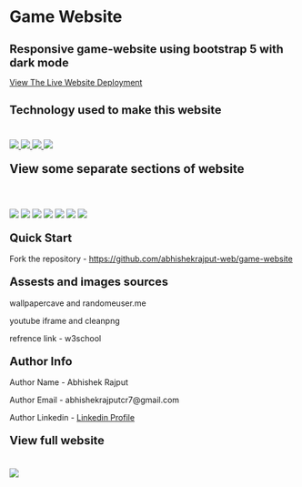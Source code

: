 #  Game Website
<h1 style="font-size:20px">Responsive game-website using bootstrap 5 with dark mode</h1>
<p><a href="https://abhishekrajput-web.github.io/game-website/">View The Live Website Deployment </a></p>

<h2 style="font-size:20px">Technology used to make this website</h2>

<div style="margin-top:40px">
 <a href="https://www.w3.org/html/" target="_blank"> <img src="https://img.icons8.com/color/94/000000/html-5.png"/> </a> 
    <a href="https://www.w3schools.com/css/default.asp" target="_blank"> <img src="https://img.icons8.com/color/94/000000/css3.png"/> </a> 
    <a href="https://www.w3schools.com/js/default.asp" target="_blank"> <img src="https://img.icons8.com/color/94/000000/javascript.png"/> </a> 
      <a href="https://www.w3schools.com/bootstrap5/default.asp" target="_blank"> <img src="https://img.icons8.com/color/94/000000/bootstrap.png"/> </a> 
</div>

<h2 style="margin-top:20px"> View some separate sections of website</h2>

<div>
<img style="margin-top:40px" src="https://i.imgur.com/W8kycHE.jpg">
<img style="margin-top:20px" src="https://i.imgur.com/MGn7kAk.jpg">
<img style="margin-top:20px" src="https://i.imgur.com/Fl0YQcu.jpg">
<img style="margin-top:20px" src="https://i.imgur.com/NrqlYRI.jpg">
<img style="margin-top:20px" src="https://i.imgur.com/r0SvBkB.jpg">
<img style="margin-top:20px" src="https://i.imgur.com/GWUqm1D.jpg">
<img style="margin-top:20px" src="https://i.imgur.com/yf6L201.jpg">
</div>

<h2 style="margin-top:20px;font-size:20px">Quick Start</h2>
<p>Fork the repository - <a href="https://github.com/abhishekrajput-web/game-website.git">https://github.com/abhishekrajput-web/game-website</a></p>


<h2 style="margin-top:20px;font-size:20px">Assests and images sources</h2>

<p>wallpapercave and randomeuser.me</p>
<p>youtube iframe and cleanpng</p>
<p>refrence link - w3school</p>
  
<h2 style="margin-top:20px;font-size:20px">Author Info</h2>
<p>Author Name - Abhishek Rajput</p>
<p>Author Email - abhishekrajputcr7@gmail.com</p>
<p>Author Linkedin - <a href="https://linkedin.com/in/abhishek-rajput-58b5811a8">Linkedin Profile</a></p>
 

<h2 style="margin-top:20px;font-size:20px">View full website</h2>
<div>
<img style="margin-top:20px" src="https://i.imgur.com/mm8jqtT.jpg">
</div>

